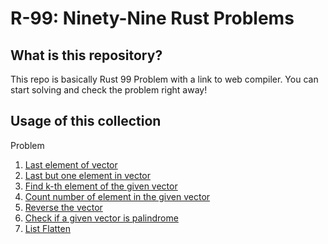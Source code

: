 # R-99: Ninety-Nine Rust Problems

## What is this repository?

This repo is basically Rust 99 Problem with a link to web compiler. You can start solving and check the problem right away!

## Usage of this collection

Problem

1. [Last element of vector](https://play.rust-lang.org/?version=stable&mode=debug&edition=2021&gist=17c9b075f596e6ca1741b70722427eb9)
2. [Last but one element in vector](https://play.rust-lang.org/?version=stable&mode=debug&edition=2021&gist=c171151a544e86f915641101284aa518)
3. [Find k-th element of the given vector](https://play.rust-lang.org/?version=stable&mode=debug&edition=2021&gist=983cdbca3981435b71e7c21c2215727f)
4. [Count number of element in the given vector](https://play.rust-lang.org/?version=stable&mode=debug&edition=2021&gist=4d341136037839f9dec9e9fb25f3a030)
5. [Reverse the vector](https://play.rust-lang.org/?version=stable&mode=debug&edition=2021&gist=e962ed88f44137bd873086f411b079a2)
6. [Check if a given vector is palindrome](https://play.rust-lang.org/?version=stable&mode=debug&edition=2021&gist=6cd67302b8345a15d4457baab7f392ca)
7. [List Flatten](https://play.rust-lang.org/?version=stable&mode=debug&edition=2021&gist=34268b1c6c454d18b420ecbb4fb0b7eb)



